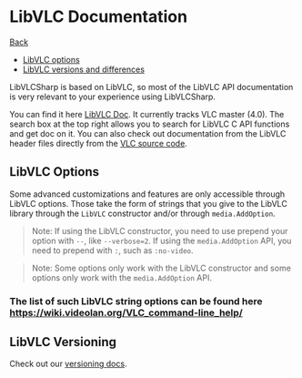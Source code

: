 # LibVLC Documentation

[Back](home.md)

- [LibVLC options](#libvlc-options)
- [LibVLC versions and differences](#libvlc-versions-and-differences)

LibVLCSharp is based on LibVLC, so most of the LibVLC API documentation is very relevant to your experience using LibVLCSharp.

You can find it here [LibVLC Doc](https://www.videolan.org/developers/vlc/doc/doxygen/html/group__libvlc.html). It currently tracks VLC master (4.0). The search box at the top right allows you to search for LibVLC C API functions and get doc on it. You can also check out documentation from the LibVLC header files directly from the [VLC source code](https://code.videolan.org/videolan/vlc/tree/master/include/vlc).

## LibVLC Options

Some advanced customizations and features are only accessible through LibVLC options. Those take the form of strings that you give to the LibVLC library through the `LibVLC` constructor and/or through `media.AddOption`.

> Note: If using the LibVLC constructor, you need to use prepend your option with `--`, like `--verbose=2`.
> If using the `media.AddOption` API, you need to prepend with `:`, such as `:no-video`.

> Note: Some options only work with the LibVLC constructor and some options only work with the `media.AddOption` API.

### The list of such LibVLC string options can be found here https://wiki.videolan.org/VLC_command-line_help/


## LibVLC Versioning

Check out our [versioning docs](versioning.md).